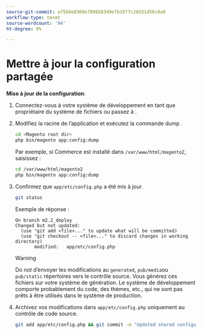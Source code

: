 ```yaml
---
source-git-commit: a75b6e0360e7896b8349e7b1877c28d31d5bc0a8
workflow-type: tm+mt
source-wordcount: '94'
ht-degree: 0%

---
```

# Mettre à jour la configuration partagée

**Mise à jour de la configuration**:

1. Connectez-vous à votre système de développement en tant que propriétaire du système de fichiers ou passez à .

1. Modifiez la racine de l’application et exécutez la commande dump .

   ```bash
   cd <Magento root dir>
   php bin/magento app:config:dump
   ```

   Par exemple, si Commerce est installé dans `/var/www/html/magento2`, saisissez :

   ```bash
   cd /var/www/html/magento2
   php bin/magento app:config:dump
   ```

1. Confirmez que `app/etc/config.php` a été mis à jour.

   ```bash
   git status
   ```

   Exemple de réponse :

   ```terminal
   On branch m2.2_deploy
   Changed but not updated:
     (use "git add <file>..." to update what will be committed)
     (use "git checkout -- <file>..." to discard changes in working directory)
          modified:   app/etc/config.php
   ```

   >[!WARNING]
   >
   >Do _not_ d’envoyer les modifications au `generated`, `pub/media`ou `pub/static` répertoires vers le contrôle source. Vous générez ces fichiers sur votre système de génération. Le système de développement comporte probablement du code, des thèmes, etc., qui ne sont pas prêts à être utilisés dans le système de production.

1. Archivez vos modifications dans `app/etc/config.php` uniquement au contrôle de code source.

   ```bash
   git add app/etc/config.php && git commit -m "Updated shared configuration" && git push mconfig m2.2_deploy
   ```

